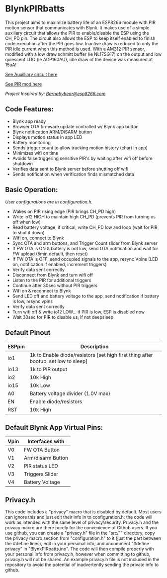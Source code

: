 # BlynkPIRbatts
This project aims to maximize battery life of an ESP8266 module with PIR motion sensor that communicates with Blynk. It makes use of a simple auxiliary circuit that allows the PIR to enable/disable the ESP using the CH_PD pin. The circuit also allows the ESP to keep itself enabled to finish code execution after the PIR goes low. Inactive draw is reduced to only the PIR idle current when this method is used. With a AM312 PIR sensor, modified with a low draw schmitt buffer (ie NL17SG17) on the output and low quiescent LDO (ie ADP160AU), idle draw of the device was measured at 15uA!

[See Auxilliary circuit here](https://www.esp8266.com/viewtopic.php?f=11&t=4458&start=68)

[See PIR mod here](https://www.esp8266.com/viewtopic.php?p=82466#p82466)

*Project Inspired by: Barnabybear@esp8266.com*

## Code Features:
- Blynk app ready
- Browser OTA firmware update controlled w/ Blynk app button
- Blynk notification ARM/DISARM button
- Displays motion status in app LED
- Battery monitoring
- Sends trigger count to allow tracking motion history (chart in app)
- Minimizes wifi on time
- Avoids false triggering sensitive PIR's by waiting after wifi off before shutdown
- Verifies data sent to Blynk server before shutting off wifi
- Sends notification when verification finds mismatched data

## Basic Operation:
*User configurations are in configuration.h.*
- Wakes on PIR rising edge (PIR brings CH_PD high)
- Write io12 HIGH to maintain high CH_PD (prevents PIR from turning us off when low)
- Read battery voltage, if critical, write CH_PD low and loop (wait for PIR to shut it down)
- Wifi on, connect to Blynk
- Sync OTA and arm buttons, and Trigger Count slider from Blynk server
- If FW OTA is ON & battery is not low, send OTA notification and wait for FW upload (5min default, then reset)
- If FW OTA is OFF, send occupied signals to the app, resync Vpins (LED on, notification if enabled, increment triggers)
- Verify data sent correctly
- Disconnect from Blynk and turn wifi off
- Listen to the PIR for additional triggers
- Continue after 30sec without PIR triggers
- Wifi on & reconnect to Blynk
- Send LED off and battery voltage to the app, send notification if battery is low, resync vpins
- Verify data sent correctly
- Turn wifi off & write io12 LOW... if PIR is low, ESP is disabled now
- Wait 30sec for PIR to disable us, if not deepsleep

## Default Pinout
ESPpin | Description
------ | -------------------
io1  | 1k to Enable diode/resistors [set high first thing after bootup, set low to sleep]
io13 | 1k to PIR output
io2  | 10k High
io15 | 10k Low
A0   | Battery voltage divider (1.0V max)
EN   | Enable diode/resistors
RST  | 10k High

## Default Blynk App Virtual Pins:
Vpin | Interfaces with
------  |  -------------------
V0 | FW OTA Button
V1 | Arm/disarm Button
V2 | PIR status LED
V3 | Triggers Slider
V4 | Battery Voltage

## Privacy.h
This code includes a "privacy" macro that is disabled by default. Most users can ignore this and just edit their info in to configuration.h; the code will work as intended with the same level of privacy/security. Privacy.h and the privacy macro are there purely for the convenience of Github users. If you use github, you can create a "privacy.h" file in the "src/"" directory, copy the privacy macro section from "configuration.h" to it (just the part between the #define lines), edit in your personal info, and uncomment "#define privacy" in "BlynkPIRbatts.ino". The code will then compile properly with your personal info from privacy.h, however when committing to github, privacy.h will not be shared. An example privacy.h file is not included in the repository to avoid the potential of inadvertently sending the private info to github.
